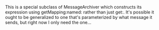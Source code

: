 This is a special subclass of MessageArchiver which constructs its expression using getMapping:named: rather than just get:. It's possible it ought to be generalized to one that's parameterized by what message it sends, but right now I only need the one...
